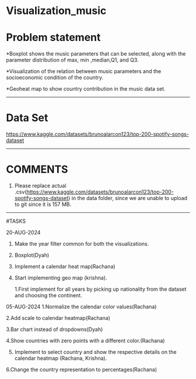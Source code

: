 # Visualization_music

# Problem statement

*Boxplot shows the music parameters that can be selected, along with the parameter distribution of  max, min ,median,Q1, and Q3.

*Visualization of the relation between music parameters and the socioeconomic condition of the country.

*Geoheat map to show country contribution in the music data set.

-------------------------------------------------------------------------------------------------------------------------------------

# Data Set
https://www.kaggle.com/datasets/brunoalarcon123/top-200-spotify-songs-dataset

----------------------------------------------------------------------------------------------------------------------------------------
# COMMENTS
1. Please replace actual .csv(https://www.kaggle.com/datasets/brunoalarcon123/top-200-spotify-songs-dataset) in the data folder, since we are unable to upload to git since it is 157 MB.

----------------------------------------------------------------------------------------------------------------------------------------
#TASKS

20-AUG-2024
1. Make the year filter common for both the visualizations.
2. Boxplot(Dyah)
3. Implement a calendar heat map(Rachana)
4. Start implementing geo map (krishna).
   
   1.First implement for all years by picking up nationality from the dataset and choosing the continent.
   
05-AUG-2024
1.Normalize the calendar color values(Rachana)

2.Add scale to calendar heatmap(Rachana)

3.Bar chart instead of dropdowns(Dyah)

4.Show countries with zero points with a different color.(Rachana)

5. Implement to select country and show the respective details on the calendar heatmap (Rachana, Krishna).

6.Change the country representation to percentages(Rachana)

   



